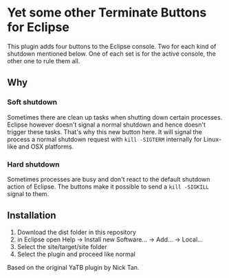 Yet some other Terminate Buttons for Eclipse
====

This plugin adds four buttons to the Eclipse console. Two for each kind of shutdown mentioned below.
One of each set is for the active console, the other one to rule them all.

## Why

### Soft shutdown
Sometimes there are clean up tasks when shutting down certain processes.
Eclipse however doesn't signal a normal shutdown and hence doesn't trigger these tasks.
That's why this new button here. It will signal the process a normal shutdown request with `kill -SIGTERM` internally for Linux-like and OSX platforms.

### Hard shutdown
Sometimes processes are busy and don't react to the default shutdown action of Eclipse.
The buttons make it possible to send a `kill -SIGKILL` signal to them.

## Installation

1. Download the dist folder in this repository
2. in Eclipse open Help -> Install new Software... -> Add... -> Local...
3. Select the site/target/site folder
4. Select the plugin and proceed like normal

Based on the original YaTB plugin by Nick Tan.
